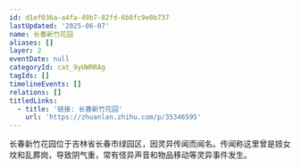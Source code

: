 ```yaml
---
id: d1ef036a-a4fa-49b7-82fd-6b8fc9e0b737
lastUpdated: '2025-06-07'
name: 长春新竹花园
aliases: []
layer: 2
eventDate: null
categoryId: cat_9yUWRRAg
tagIds: []
timelineEvents: []
relations: []
titledLinks:
  - title: '链接: 长春新竹花园'
    url: 'https://zhuanlan.zhihu.com/p/35346595'
---
```

长春新竹花园位于吉林省长春市绿园区，因灵异传闻而闻名。传闻称这里曾是妓女坟和乱葬岗，导致阴气重，常有怪异声音和物品移动等灵异事件发生。
